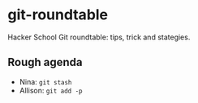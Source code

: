 git-roundtable
==============

Hacker School Git roundtable: tips, trick and stategies.

## Rough agenda

* Nina: `git stash`
* Allison: `git add -p`

